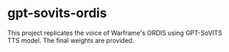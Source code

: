 # gpt-sovits-ordis
This project replicates the voice of Warframe's ORDIS using GPT-SoVITS TTS model. The final weights are provided.

